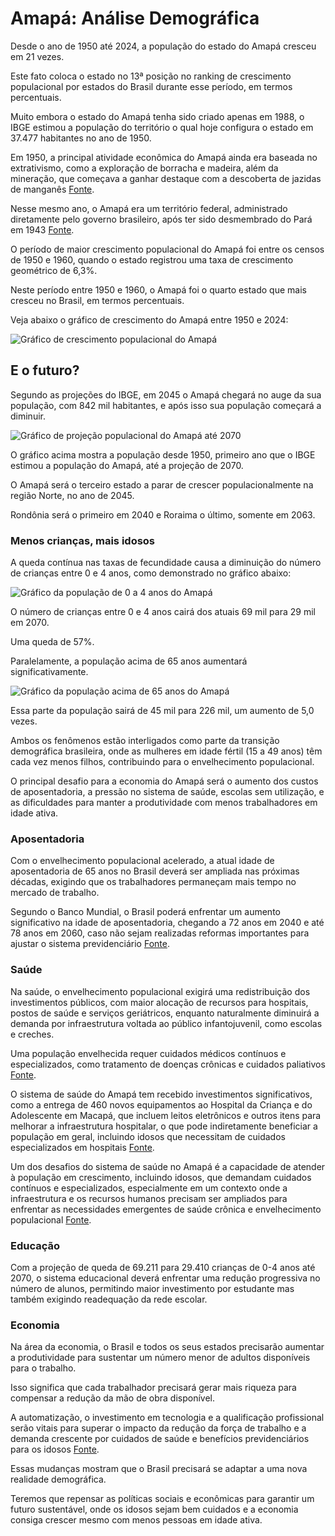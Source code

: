 # Amapá: Análise Demográfica

Desde o ano de 1950 até 2024, a população do estado do Amapá cresceu em 21 vezes.

Este fato coloca o estado no 13ª posição no ranking de crescimento populacional por estados do Brasil durante esse período, em termos percentuais.

Muito embora o estado do Amapá tenha sido criado apenas em 1988, o IBGE estimou a população do território o qual hoje configura o estado em 37.477 habitantes no ano de 1950.

Em 1950, a principal atividade econômica do Amapá ainda era baseada no extrativismo, como a exploração de borracha e madeira, além da mineração, que começava a ganhar destaque com a descoberta de jazidas de manganês  [Fonte](https://pt.wikipedia.org/wiki/Amap%C3%A1).

Nesse mesmo ano, o Amapá era um território federal, administrado diretamente pelo governo brasileiro, após ter sido desmembrado do Pará em 1943  [Fonte](https://romulopassos.com.br/files/anexos_video/historia-e-geografia-do-amapa.pdf).

O período de maior crescimento populacional do Amapá foi entre os censos de 1950 e 1960, quando o estado registrou uma taxa de crescimento geométrico de 6,3%.

Neste período entre 1950 e 1960, o Amapá foi o quarto estado que mais cresceu no Brasil, em termos percentuais.

Veja abaixo o gráfico de crescimento do Amapá entre 1950 e 2024:

![Gráfico de crescimento populacional do Amapá](D:\jornalera-marista\censo-2022\dados\estados\graphs_pop_2024\Amapá.png)

## E o futuro?

Segundo as projeções do IBGE, em 2045 o Amapá chegará no auge da sua população, com 842 mil habitantes, e após isso sua população começará a diminuir.

![Gráfico de projeção populacional do Amapá até 2070](D:\jornalera-marista\censo-2022\dados\estados\graficos_populacao_estados_2070\Amapá.png)

O gráfico acima mostra a população desde 1950, primeiro ano que o IBGE estimou a população do Amapá, até a projeção de 2070.

O Amapá será o terceiro estado a parar de crescer populacionalmente na região Norte, no ano de 2045.

Rondônia será o primeiro em 2040 e Roraima o último, somente em 2063.

### Menos crianças, mais idosos

A queda contínua nas taxas de fecundidade causa a diminuição do número de crianças entre 0 e 4 anos, como demonstrado no gráfico abaixo:

![Gráfico da população de 0 a 4 anos do Amapá](D:\jornalera-marista\censo-2022\dados\estados\populacao_graficos_0_4_anos\estado_Amapá.png)

O número de crianças entre 0 e 4 anos cairá dos atuais 69 mil para 29 mil em 2070.

Uma queda de 57%.

Paralelamente, a população acima de 65 anos aumentará significativamente.

![Gráfico da população acima de 65 anos do Amapá](D:\jornalera-marista\censo-2022\dados\estados\populacao_graficos_acima_65\estado_Amapá_acima_65.png)

Essa parte da população sairá de 45 mil para 226 mil, um aumento de 5,0 vezes.

Ambos os fenômenos estão interligados como parte da transição demográfica brasileira, onde as mulheres em idade fértil (15 a 49 anos) têm cada vez menos filhos, contribuindo para o envelhecimento populacional.

O principal desafio para a economia do Amapá será o aumento dos custos de aposentadoria, a pressão no sistema de saúde, escolas sem utilização, e as dificuldades para manter a produtividade com menos trabalhadores em idade ativa.

### Aposentadoria

Com o envelhecimento populacional acelerado, a atual idade de aposentadoria de 65 anos no Brasil deverá ser ampliada nas próximas décadas, exigindo que os trabalhadores permaneçam mais tempo no mercado de trabalho.

Segundo o Banco Mundial, o Brasil poderá enfrentar um aumento significativo na idade de aposentadoria, chegando a 72 anos em 2040 e até 78 anos em 2060, caso não sejam realizadas reformas importantes para ajustar o sistema previdenciário [Fonte](https://www.migalhas.com.br/depeso/413353/futuro-da-aposentadoria-no-brasil-preparados-para-trabalhar-ate-78).

### Saúde

Na saúde, o envelhecimento populacional exigirá uma redistribuição dos investimentos públicos, com maior alocação de recursos para hospitais, postos de saúde e serviços geriátricos, enquanto naturalmente diminuirá a demanda por infraestrutura voltada ao público infantojuvenil, como escolas e creches.

Uma população envelhecida requer cuidados médicos contínuos e especializados, como tratamento de doenças crônicas e cuidados paliativos [Fonte](https://institutodelongevidade.org/longevidade-e-saude/envelhecimento-dos-brasileiros).

O sistema de saúde do Amapá tem recebido investimentos significativos, como a entrega de 460 novos equipamentos ao Hospital da Criança e do Adolescente em Macapá, que incluem leitos eletrônicos e outros itens para melhorar a infraestrutura hospitalar, o que pode indiretamente beneficiar a população em geral, incluindo idosos que necessitam de cuidados especializados em hospitais [Fonte](https://agenciaamapa.com.br/noticia/28952/governo-do-amapa-garante-460-novos-equipamentos-ao-hospital-da-crianca-e-do-adolescente-em-macapa).

Um dos desafios do sistema de saúde no Amapá é a capacidade de atender à população em crescimento, incluindo idosos, que demandam cuidados contínuos e especializados, especialmente em um contexto onde a infraestrutura e os recursos humanos precisam ser ampliados para enfrentar as necessidades emergentes de saúde crônica e envelhecimento populacional [Fonte](https://bvsms.saude.gov.br/bvs/publicacoes/estrategias_cuidado_pessoa_doenca_cronica_cab35.pdf).

### Educação

Com a projeção de queda de 69.211 para 29.410 crianças de 0-4 anos até 2070, o sistema educacional deverá enfrentar uma redução progressiva no número de alunos, permitindo maior investimento por estudante mas também exigindo readequação da rede escolar.

### Economia

Na área da economia, o Brasil e todos os seus estados precisarão aumentar a produtividade para sustentar um número menor de adultos disponíveis para o trabalho.

Isso significa que cada trabalhador precisará gerar mais riqueza para compensar a redução da mão de obra disponível.

A automatização, o investimento em tecnologia e a qualificação profissional serão vitais para superar o impacto da redução da força de trabalho e a demanda crescente por cuidados de saúde e benefícios previdenciários para os idosos [Fonte](https://talentosenior.com.br/os-impactos-do-envelhecimento-populacional-na-economia-do-brasil-desafios-e-oportunidades).

Essas mudanças mostram que o Brasil precisará se adaptar a uma nova realidade demográfica.

Teremos que repensar as políticas sociais e econômicas para garantir um futuro sustentável, onde os idosos sejam bem cuidados e a economia consiga crescer mesmo com menos pessoas em idade ativa.
